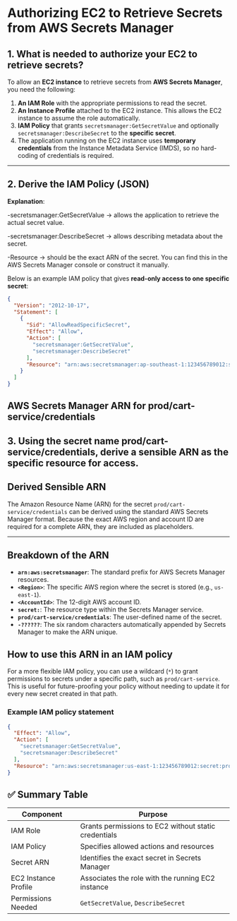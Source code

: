 # Authorizing EC2 to Retrieve Secrets from AWS Secrets Manager

## 1. What is needed to authorize your EC2 to retrieve secrets?

To allow an **EC2 instance** to retrieve secrets from **AWS Secrets Manager**, you need the following:

1. **An IAM Role** with the appropriate permissions to read the secret.  
2. **An Instance Profile** attached to the EC2 instance. This allows the EC2 instance to assume the role automatically.  
3. **IAM Policy** that grants `secretsmanager:GetSecretValue` and optionally `secretsmanager:DescribeSecret` to the **specific secret**.  
4. The application running on the EC2 instance uses **temporary credentials** from the Instance Metadata Service (IMDS), so no hard-coding of credentials is required.

---

## 2. Derive the IAM Policy (JSON)

**Explanation**:

-secretsmanager:GetSecretValue → allows the application to retrieve the actual secret value.

-secretsmanager:DescribeSecret → allows describing metadata about the secret.

-Resource → should be the exact ARN of the secret. You can find this in the AWS Secrets Manager console or construct it manually.


Below is an example IAM policy that gives **read-only access to one specific secret**:

```json
{
  "Version": "2012-10-17",
  "Statement": [
    {
      "Sid": "AllowReadSpecificSecret",
      "Effect": "Allow",
      "Action": [
        "secretsmanager:GetSecretValue",
        "secretsmanager:DescribeSecret"
      ],
      "Resource": "arn:aws:secretsmanager:ap-southeast-1:123456789012:secret:prod/cart-service/credentials-AbCdEf"
    }
  ]
}

```

## AWS Secrets Manager ARN for prod/cart-service/credentials
## 3. Using the secret name prod/cart-service/credentials, derive a sensible ARN as the specific resource for access.

## Derived Sensible ARN

The Amazon Resource Name (ARN) for the secret `prod/cart-service/credentials` can be derived using the standard AWS Secrets Manager format. Because the exact AWS region and account ID are required for a complete ARN, they are included as placeholders.

---

## Breakdown of the ARN

*   **`arn:aws:secretsmanager`**: The standard prefix for AWS Secrets Manager resources.
*   **`<Region>`**: The specific AWS region where the secret is stored (e.g., `us-east-1`).
*   **`<AccountId>`**: The 12-digit AWS account ID.
*   **`secret:`**: The resource type within the Secrets Manager service.
*   **`prod/cart-service/credentials`**: The user-defined name of the secret.
*   **`-??????`**: The six random characters automatically appended by Secrets Manager to make the ARN unique.

## How to use this ARN in an IAM policy

For a more flexible IAM policy, you can use a wildcard (`*`) to grant permissions to secrets under a specific path, such as `prod/cart-service`. This is useful for future-proofing your policy without needing to update it for every new secret created in that path.

### Example IAM policy statement

```json
{
  "Effect": "Allow",
  "Action": [
    "secretsmanager:GetSecretValue",
    "secretsmanager:DescribeSecret"
  ],
  "Resource": "arn:aws:secretsmanager:us-east-1:123456789012:secret:prod/cart-service/*"
}

```

## ✅ Summary Table

| Component            | Purpose                                              |
| -------------------- | ---------------------------------------------------- |
| IAM Role             | Grants permissions to EC2 without static credentials |
| IAM Policy           | Specifies allowed actions and resources              |
| Secret ARN           | Identifies the exact secret in Secrets Manager       |
| EC2 Instance Profile | Associates the role with the running EC2 instance    |
| Permissions Needed   | `GetSecretValue`, `DescribeSecret`                   |

